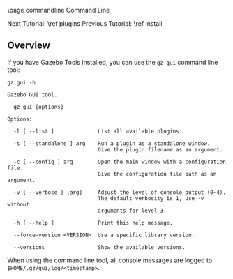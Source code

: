 \page commandline Command Line

Next Tutorial: \ref plugins
Previous Tutorial: \ref install

## Overview

If you have Gazebo Tools installed, you can use the `gz gui` command line tool:

`gz gui -h`

    Gazebo GUI tool.

      gz gui [options]

    Options:

      -l [ --list ]              List all available plugins.

      -s [ --standalone ] arg    Run a plugin as a standalone window.
                                 Give the plugin filename as an argument.

      -c [ --config ] arg        Open the main window with a configuration file.
                                 Give the configuration file path as an argument.

      -v [ --verbose ] [arg]     Adjust the level of console output (0~4).
                                 The default verbosity is 1, use -v without
                                 arguments for level 3.

      -h [ --help ]              Print this help message.

      --force-version <VERSION>  Use a specific library version.

      --versions                 Show the available versions.

When using the command line tool, all console messages are logged to
`$HOME/.gz/gui/log/<timestamp>`.
